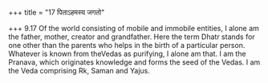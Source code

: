 +++
title = "17 पिताऽहमस्य जगतो"

+++
9.17 Of the world consisting of mobile and immobile entities, I alone am
the father, mother, creator and grandfather. Here the term Dhatr stands
for one other than the parents who helps in the birth of a particular
person. Whatever is known from theVedas as purifying, I alone am that. I
am the Pranava, which originates knowledge and forms the seed of the
Vedas. I am the Veda comprising Rk, Saman and Yajus.
